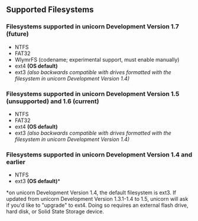 ## Supported Filesystems

### Filesystems supported in unicorn Development Version 1.7 (future)
- NTFS
- FAT32
- WlymrFS (codename; experimental support, must enable manually)
- ext4 **(OS default)**
- ext3 *(also backwards compatible with drives formatted with the filesystem in unicorn Development Version 1.4)*

### Filesystems supported in unicorn Development Version 1.5 (unsupported) and 1.6 (current)
- NTFS
- FAT32
- ext4 **(OS default)**
- ext3 *(also backwards compatible with drives formatted with the filesystem in unicorn Development Version 1.4)*

### Filesystems supported in unicorn Development Version 1.4 and earlier
- NTFS
- ext3 **(OS default)***

*on unicorn Development Version 1.4, the default filesystem is ext3. If updated from unicorn Development Version 1.3.1-1.4 to 1.5, unicorn will ask if you'd like to "upgrade" to ext4. Doing so requires an external flash drive, hard disk, or Solid State Storage device.
